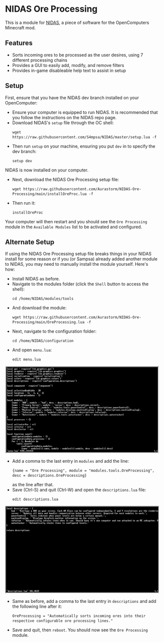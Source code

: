 # NIDAS Ore Processing
 This is a module for [NIDAS](https://github.com/S4mpsa/NIDAS), a piece of software for the OpenComputers Minecraft mod.

## Features
* Sorts incoming ores to be processed as the user desires, using 7 different processing chains
* Provides a GUI to easily add, modify, and remove filters
* Provides in-game disableable help text to assist in setup

## Setup
 First, ensure that you have the NIDAS dev branch installed on your OpenComputer:
* Ensure your computer is equipped to run NIDAS. It is recommended that you follow the instructions on the NIDAS repo page.
* Download NIDAS's `setup` file through the OC shell:
    ```
    wget https://raw.githubusercontent.com/S4mpsa/NIDAS/master/setup.lua -f
    ```
* Then run `setup` on your machine, ensuring you put `dev` in to specify the dev branch:
    ```
    setup dev
    ```
 NIDAS is now installed on your computer.
* Next, download the NIDAS Ore Processing setup file:
    ```
    wget https://raw.githubusercontent.com/Aurastorm/NIDAS-Ore-Processing/main/installOreProc.lua -f
    ```
* Then run it:
    ```
    installOreProc
    ```
 Your computer will then restart and you should see the `Ore Processing` module in the `Available Modules` list to be activated and configured.

## Alternate Setup 
 If using the NIDAS Ore Processing setup file breaks things in your NIDAS install for some reason or if you (or Sampsa) already added another module to NIDAS, you may need to manually install the module yourself. Here's how:

* Install NIDAS as before.
* Navigate to the modules folder (click the `Shell` button to access the shell):
    ```
    cd /home/NIDAS/modules/tools
    ```
* And download the module:
    ```
    wget https://raw.githubusercontent.com/Aurastorm/NIDAS-Ore-Processing/main/OreProcessing.lua -f
    ```
* Next, navigate to the configuration folder:
    ```
    cd /home/NIDAS/configuration
    ```
* And open `menu.lua`:
    ```
    edit menu.lua
    ```
 ![menu](menu.png)
* Add a comma to the last entry in `modules` and add the line:
    ```
    {name = "Ore Processing", module = "modules.tools.OreProcessing", desc = descriptions.OreProcessing}
    ```
    as the line after that.
* Save (Ctrl-S) and quit (Ctrl-W) and open the `descriptions.lua` file:
    ```
    edit descriptions.lua
    ```
 ![desc](desc.png)
* Same as before, add a comma to the last entry in `descriptions` and add the following line after it:
    ```
    OreProcessing = "Automatically sorts incoming ores into their respective configurable ore processing lines."
    ```
* Save and quit, then `reboot`. You should now see the `Ore Processing` module.